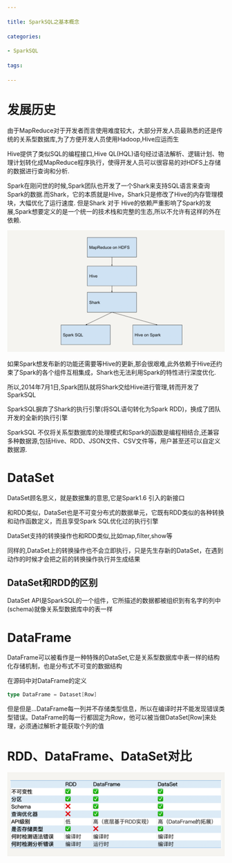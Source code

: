 ```yaml
---

title: SparkSQL之基本概念

categories:

- SparkSQL

tags:

---
```

# 发展历史

由于MapReduce对于开发者而言使用难度较大，大部分开发人员最熟悉的还是传统的关系型数据库,为了方便开发人员使用Hadoop,Hive应运而生

Hive提供了类似SQL的编程接口,Hive QL(HQL)语句经过语法解析、逻辑计划、物理计划转化成MapReduce程序执行，使得开发人员可以很容易的对HDFS上存储的数据进行查询和分析.

Spark在刚问世的时候,Spark团队也开发了一个Shark来支持SQL语言来查询Spark的数据.而Shark，它的本质就是Hive，Shark只是修改了Hive的内存管理模块，大幅优化了运行速度. 但是Shark 对于 Hive的依赖严重影响了Spark的发展,Spark想要定义的是一个统一的技术栈和完整的生态,所以不允许有这样的外在依赖.

![](images/Shark.png)



如果Spark想发布新的功能还需要等Hive的更新,那会很艰难,此外依赖于Hive还约束了Spark的各个组件互相集成，Shark也无法利用Spark的特性进行深度优化.

所以,2014年7月1日,Spark团队就将Shark交给Hive进行管理,转而开发了SparkSQL

SparkSQL摒弃了Shark的执行引擎(将SQL语句转化为Spark RDD)，换成了团队开发的全新的执行引擎

SparkSQL 不仅将关系型数据库的处理模式和Spark的函数是编程相结合,还兼容多种数据源,包括Hive、RDD、JSON文件、CSV文件等，用户甚至还可以自定义数据源.

# DataSet

DataSet顾名思义，就是数据集的意思,它是Spark1.6 引入的新接口

和RDD类似，DataSet也是不可变分布式的数据单元，它既有RDD类似的各种转换和动作函数定义，而且享受Spark SQL优化过的执行引擎

DataSet支持的转换操作也和RDD类似,比如map,filter,show等

同样的,DataSet上的转换操作也不会立即执行，只是先生存新的DataSet，在遇到动作的时候才会把之前的转换操作执行并生成结果





## DataSet和RDD的区别

DataSet API是SparkSQL的一个组件，它所描述的数据都被组织到有名字的列中(schema)就像关系型数据库中的表一样



# DataFrame

DataFrame可以被看作是一种特殊的DataSet,它是关系型数据库中表一样的结构化存储机制，也是分布式不可变的数据结构

在源码中对DataFrame的定义

```scala
type DataFrame = Dataset[Row]
```

但是但是...DataFrame每一列并不存储类型信息，所以在编译时并不能发现错误类型错误。DataFrame的每一行都固定为Row，他可以被当做DataSet[Row]来处理，必须通过解析才能获取个列的值



# RDD、DataFrame、DataSet对比

![](images/different.png)

